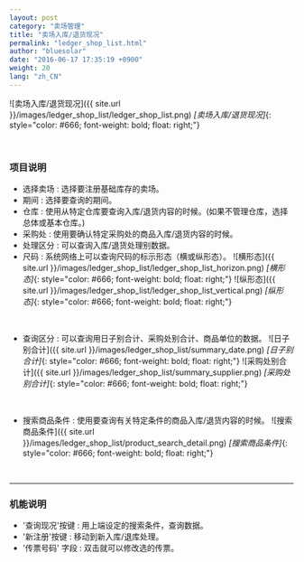 ```yaml
---
layout: post
category: "卖场管理"
title: "卖场入库/退货现况"
permalink: "ledger_shop_list.html"
author: "bluesolar"
date: "2016-06-17 17:35:19 +0900"
weight: 20
lang: "zh_CN"
---
```

![卖场入库/退货现况]({{ site.url }}/images/ledger_shop_list/ledger_shop_list.png)
*[卖场入库/退货现况]*{: style="color: #666; font-weight: bold; float: right;"}

<br markdown="1">

### <i class="fa fa-tag" markdown="1"></i> 项目说明
* 选择卖场 : 选择要注册基础库存的卖场。
* 期间 : 选择要查询的期间。
* 仓库 : 使用从特定仓库要查询入库/退货内容的时候。(如果不管理仓库，选择总体或基本仓库。)
* 采购处 : 使用要确认特定采购处的商品入库/退货内容的时候。
* 处理区分 : 可以查询入库/退货处理别数据。
* 尺码 : 系统网络上可以查询尺码的标示形态（横或纵形态）。
![横形态]({{ site.url }}/images/ledger_shop_list/ledger_shop_list_horizon.png)
*[横形态]*{: style="color: #666; font-weight: bold; float: right;"}
![纵形态]({{ site.url }}/images/ledger_shop_list/ledger_shop_list_vertical.png)
*[纵形态]*{: style="color: #666; font-weight: bold; float: right;"}

<br markdown="1">

* 查询区分 : 可以查询用日子别合计、采购处别合计、商品单位的数据。
![日子别合计]({{ site.url }}/images/ledger_shop_list/summary_date.png)
*[日子别合计]*{: style="color: #666; font-weight: bold; float: right;"}
![采购处别合计]({{ site.url }}/images/ledger_shop_list/summary_supplier.png)
*[采购处别合计]*{: style="color: #666; font-weight: bold; float: right;"}

<br markdown="1">

* 搜索商品条件 : 使用要查询有关特定条件的商品入库/退货内容的时候。
![搜索商品条件]({{ site.url }}/images/ledger_shop_list/product_search_detail.png)
*[搜索商品条件]*{: style="color: #666; font-weight: bold; float: right;"}

<br markdown="1">

------------------------

### <i class="fa fa-tag" markdown="1"></i> 机能说明
* '查询现况'按键 : 用上端设定的搜索条件，查询数据。
* '新注册'按键 : 移动到新入库/退库处理。
* '传票号码' 字段 : 双击就可以修改选的传票。
